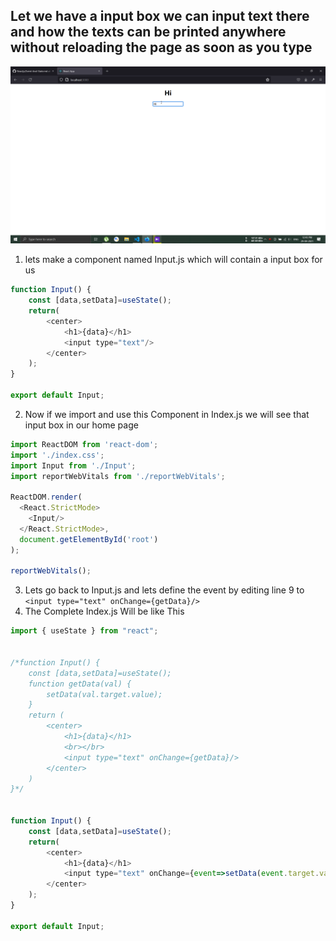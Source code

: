 ## Let we have a input box we can input text there and how the texts can be printed anywhere without reloading the page as soon as you type
![](https://github.com/itzsnehasis/Reactjs/blob/main/Gallery/sMC4l2utHu.gif)

1. lets make a component named Input.js which will contain a input box for us 
```js
function Input() {
    const [data,setData]=useState();
    return(
        <center>
            <h1>{data}</h1>
            <input type="text"/>
        </center>
    );
}

export default Input;
```
2. Now if we import and use this Component in Index.js we will see that input box in our home page 
```js
import ReactDOM from 'react-dom';
import './index.css';
import Input from './Input';
import reportWebVitals from './reportWebVitals';

ReactDOM.render(
  <React.StrictMode>
    <Input/>
  </React.StrictMode>,
  document.getElementById('root')
);

reportWebVitals();
```
3. Lets go back to Input.js and lets define the event by editing line 9 to `<input type="text" onChange={getData}/>`
4. The Complete Index.js Will be like This 
```js
import { useState } from "react";


/*function Input() {
    const [data,setData]=useState();    
    function getData(val) {
        setData(val.target.value);        
    }
    return (
        <center>
            <h1>{data}</h1>
            <br></br>
            <input type="text" onChange={getData}/>
        </center>
    )
}*/
 

function Input() {
    const [data,setData]=useState();
    return(
        <center>
            <h1>{data}</h1>
            <input type="text" onChange={event=>setData(event.target.value)}/>
        </center>
    );
}

export default Input;
```
